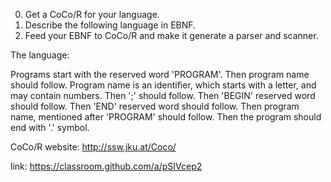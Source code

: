 
0. Get a CoCo/R for your language.
1. Describe the following language in EBNF.
2. Feed your EBNF to CoCo/R and make it generate a parser and scanner.

The language:

Programs start with the reserved word 'PROGRAM'. Then program name should follow. Program name is an identifier, which starts with a letter, and may contain numbers. Then ';' should follow.
Then 'BEGIN' reserved word should follow.
Then 'END' reserved word should follow.
Then program name, mentioned after 'PROGRAM' should follow.
Then the program should end with '.' symbol.

CoCo/R website: http://ssw.jku.at/Coco/



link: https://classroom.github.com/a/pSIVcep2
